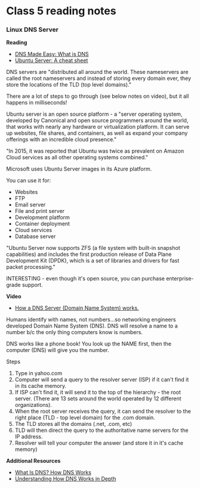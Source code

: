 # Class 5 reading notes

### Linux DNS Server

**Reading**
* [DNS Made Easy: What is DNS](https://dnsmadeeasy.com/support/what-is-dns/)
* [Ubuntu Server: A cheat sheet](https://www.techrepublic.com/article/ubuntu-server-the-smart-persons-guide/)

DNS servers are "distributed all around the world. These nameservers are called the root nameservers and instead of storing every domain ever, they store the locations of the TLD (top level domains)."

There are a lot of steps to go through (see below notes on video), but it all happens in milliseconds!

Ubuntu server is an open source platform - a "server operating system, developed by Canonical and open source programmers around the world, that works with nearly any hardware or virtualization platform. It can serve up websites, file shares, and containers, as well as expand your company offerings with an incredible cloud presence."

"In 2015, it was reported that Ubuntu was twice as prevalent on Amazon Cloud services as all other operating systems combined."

Microsoft uses Ubuntu Server images in its Azure platform.

You can use it for:
* Websites
* FTP
* Email server
* File and print server
* Development platform
* Container deployment
* Cloud services
* Database server

"Ubuntu Server now supports ZFS (a file system with built-in snapshot capabilities) and includes the first production release of Data Plane Development Kit (DPDK), which is a set of libraries and drivers for fast packet processing."

INTERESTING - even though it's open source, you can purchase enterprise-grade support.

**Video**
* [How a DNS Server (Domain Name System) works.](https://www.youtube.com/watch?v=mpQZVYPuDGU)

Humans identify with names, not numbers...so networking engineers developed Domain Name System (DNS). DNS will resolve a name to a number b/c the only thing computers know is numbers.

DNS works like a phone book! You look up the NAME first, then the computer (DNS) will give you the number.

Steps
1. Type in yahoo.com
2. Computer will send a query to the resolver server (ISP) if it can't find it in its cache memory.
3. If ISP can't find it, it will send it to the top of the hierarchy - the root server. (There are 13 sets around the world operated by 12 different organizations).
4. When the root server receives the query, it can send the resolver to the right place (TLD - top level domain) for the .com domain.
5. The TLD stores all the domains (.net, .com, etc)
6. TLD will then direct the query to the authoritative name servers for the IP address.
7. Resolver will tell your computer the answer (and store it in it's cache memory)



**Additional Resources**
* [What Is DNS? How DNS Works](https://www.cloudflare.com/learning/dns/what-is-dns/)
* [Understanding How DNS Works in Depth](https://www.youtube.com/watch?v=T-eghY-9WdE)